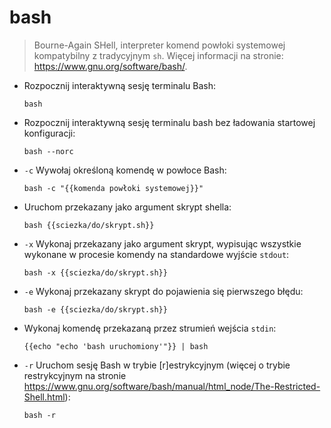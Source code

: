 # bash

> Bourne-Again SHell, interpreter komend powłoki systemowej kompatybilny z tradycyjnym `sh`.
> Więcej informacji na stronie: <https://www.gnu.org/software/bash/>.

- Rozpocznij interaktywną sesję terminalu Bash:

  `bash`

- Rozpocznij interaktywną sesję terminalu bash bez ładowania startowej konfiguracji:

  `bash --norc`

- `-c` Wywołaj określoną komendę w powłoce Bash:

  `bash -c "{{komenda powłoki systemowej}}"`

- Uruchom przekazany jako argument skrypt shella:

  `bash {{sciezka/do/skrypt.sh}}`

- `-x` Wykonaj przekazany jako argument skrypt, wypisując wszystkie wykonane w procesie komendy na standardowe wyjście `stdout`:

  `bash -x {{sciezka/do/skrypt.sh}}`

- `-e` Wykonaj przekazany skrypt do pojawienia się pierwszego błędu:

  `bash -e {{sciezka/do/skrypt.sh}}`

- Wykonaj komendę przekazaną przez strumień wejścia `stdin`:

  `{{echo "echo 'bash uruchomiony'"}} | bash`

- `-r` Uruchom sesję Bash w trybie [r]estrykcyjnym (więcej o trybie restrykcyjnym na stronie <https://www.gnu.org/software/bash/manual/html_node/The-Restricted-Shell.html>):

  `bash -r`
